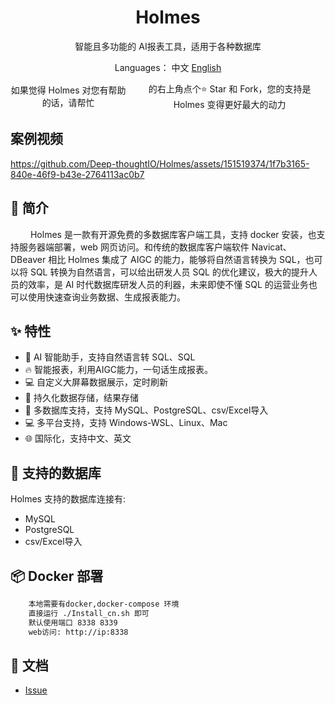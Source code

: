 <h1 align="center">Holmes</h1>

<div align="center">

智能且多功能的 AI报表工具，适用于各种数据库


</div>




<div align="center">

  Languages： 中文 [English](README.md)

  <div style="display: flex; align-items: center;">
    如果觉得 Holmes 对您有帮助的话，请帮忙<a style="display: flex; align-items: center;margin:0px 6px" target="_blank" href='https://github.com/Deep-thoughtIO/Holmes'></a>
    的右上角点个⭐ Star 和 Fork，您的支持是 Holmes 变得更好最大的动力
  </div>
</div>



## 案例视频

https://github.com/Deep-thoughtIO/Holmes/assets/151519374/1f7b3165-840e-46f9-b43e-2764113ac0b7



## 📖 简介

&emsp; &emsp;Holmes 是一款有开源免费的多数据库客户端工具，支持 docker 安装，也支持服务器端部署，web 网页访问。和传统的数据库客户端软件 Navicat、DBeaver 相比 Holmes 集成了 AIGC 的能力，能够将自然语言转换为 SQL，也可以将 SQL 转换为自然语言，可以给出研发人员 SQL 的优化建议，极大的提升人员的效率，是 AI 时代数据库研发人员的利器，未来即使不懂 SQL 的运营业务也可以使用快速查询业务数据、生成报表能力。

## ✨ 特性

- 🌈 AI 智能助手，支持自然语言转 SQL、SQL
- 🔥 智能报表，利用AIGC能力，一句话生成报表。
- 💻 自定义大屏幕数据展示，定时刷新
- 💪 持久化数据存储，结果存储
- 🎉 多数据库支持，支持 MySQL、PostgreSQL、csv/Excel导入
- 💻 多平台支持，支持 Windows-WSL、Linux、Mac
- 🌐 国际化，支持中文、英文

## 🚀 支持的数据库

Holmes 支持的数据库连接有:
- MySQL
- PostgreSQL
- csv/Excel导入

## 📦 Docker 部署

```bash
    本地需要有docker,docker-compose 环境
    直接运行 ./Install_cn.sh 即可
    默认使用端口 8338 8339
    web访问: http://ip:8338
```

## 📑 文档

- <a href="https://github.com/Deep-thoughtIO/Holmes/issues">Issue</a>

